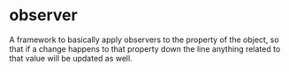 observer
========

A framework to basically apply observers to the property of the object, so that if a change happens to that property down the line anything related to that value will be updated as well.

